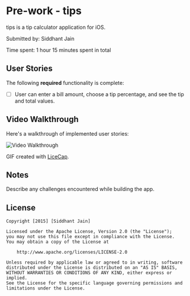 # Pre-work - tips

tips is a tip calculator application for iOS.

Submitted by: Siddhant Jain

Time spent: 1 hour 15 minutes spent in total

## User Stories

The following **required** functionality is complete:
* [ ] User can enter a bill amount, choose a tip percentage, and see the tip and total values.

## Video Walkthrough 

Here's a walkthrough of implemented user stories:

<img src='http://i.imgur.com/QVHHNT5.gif' title='Video Walkthrough' width='' alt='Video Walkthrough' />

GIF created with [LiceCap](http://www.cockos.com/licecap/).

## Notes

Describe any challenges encountered while building the app.

## License

    Copyright [2015] [Siddhant Jain]

    Licensed under the Apache License, Version 2.0 (the "License");
    you may not use this file except in compliance with the License.
    You may obtain a copy of the License at

        http://www.apache.org/licenses/LICENSE-2.0

    Unless required by applicable law or agreed to in writing, software
    distributed under the License is distributed on an "AS IS" BASIS,
    WITHOUT WARRANTIES OR CONDITIONS OF ANY KIND, either express or implied.
    See the License for the specific language governing permissions and
    limitations under the License.
